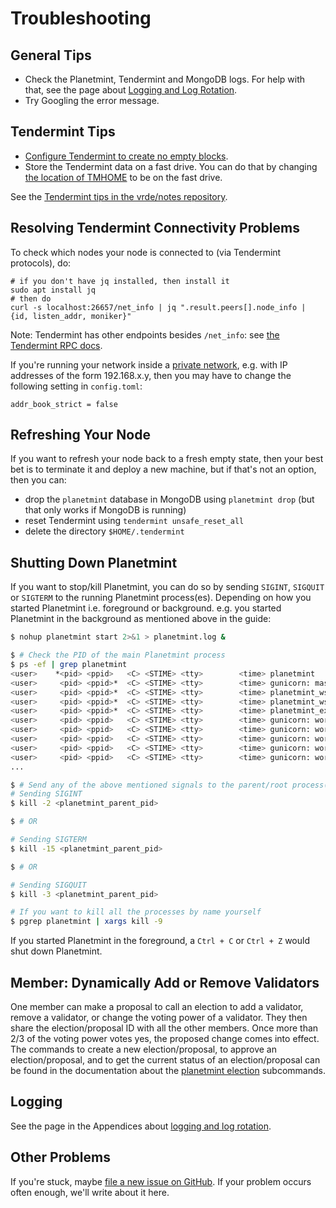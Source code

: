 # Troubleshooting

## General Tips

- Check the Planetmint, Tendermint and MongoDB logs.
  For help with that, see the page about [Logging and Log Rotation](../appendices/log-rotation).
- Try Googling the error message.

## Tendermint Tips

* [Configure Tendermint to create no empty blocks](https://tendermint.io/docs/tendermint-core/using-tendermint.html#no-empty-blocks).
* Store the Tendermint data on a fast drive. You can do that by changing [the location of TMHOME](https://tendermint.io/docs/tendermint-core/using-tendermint.html#directory-root) to be on the fast drive.

See the [Tendermint tips in the vrde/notes repository](https://github.com/vrde/notes/tree/master/tendermint).

## Resolving Tendermint Connectivity Problems

To check which nodes your node is connected to (via Tendermint protocols), do:

```text
# if you don't have jq installed, then install it
sudo apt install jq
# then do
curl -s localhost:26657/net_info | jq ".result.peers[].node_info | {id, listen_addr, moniker}"
```

Note: Tendermint has other endpoints besides `/net_info`: see [the Tendermint RPC docs](https://tendermint.github.io/slate/?shell#introduction).

If you're running your network inside a [private network](https://en.wikipedia.org/wiki/Private_network), e.g. with IP addresses of the form 192.168.x.y, then you may have to change the following setting in `config.toml`:

```text
addr_book_strict = false
```

## Refreshing Your Node

If you want to refresh your node back to a fresh empty state, then your best bet is to terminate it and deploy a new machine, but if that's not an option, then you can:

* drop the `planetmint` database in MongoDB using `planetmint drop` (but that only works if MongoDB is running)
* reset Tendermint using `tendermint unsafe_reset_all`
* delete the directory `$HOME/.tendermint`

## Shutting Down Planetmint

If you want to stop/kill Planetmint, you can do so by sending `SIGINT`, `SIGQUIT` or `SIGTERM` to the running Planetmint
process(es). Depending on how you started Planetmint i.e. foreground or background. e.g. you started Planetmint in the background as mentioned above in the guide:

```bash
$ nohup planetmint start 2>&1 > planetmint.log &

$ # Check the PID of the main Planetmint process
$ ps -ef | grep planetmint
<user>    *<pid> <ppid>   <C> <STIME> <tty>        <time> planetmint
<user>     <pid> <ppid>*  <C> <STIME> <tty>        <time> gunicorn: master [planetmint_gunicorn]
<user>     <pid> <ppid>*  <C> <STIME> <tty>        <time> planetmint_ws
<user>     <pid> <ppid>*  <C> <STIME> <tty>        <time> planetmint_ws_to_tendermint
<user>     <pid> <ppid>*  <C> <STIME> <tty>        <time> planetmint_exchange
<user>     <pid> <ppid>   <C> <STIME> <tty>        <time> gunicorn: worker [planetmint_gunicorn]
<user>     <pid> <ppid>   <C> <STIME> <tty>        <time> gunicorn: worker [planetmint_gunicorn]
<user>     <pid> <ppid>   <C> <STIME> <tty>        <time> gunicorn: worker [planetmint_gunicorn]
<user>     <pid> <ppid>   <C> <STIME> <tty>        <time> gunicorn: worker [planetmint_gunicorn]
<user>     <pid> <ppid>   <C> <STIME> <tty>        <time> gunicorn: worker [planetmint_gunicorn]
...

$ # Send any of the above mentioned signals to the parent/root process(marked with `*` for clarity)
# Sending SIGINT
$ kill -2 <planetmint_parent_pid>

$ # OR

# Sending SIGTERM
$ kill -15 <planetmint_parent_pid>

$ # OR

# Sending SIGQUIT
$ kill -3 <planetmint_parent_pid>

# If you want to kill all the processes by name yourself
$ pgrep planetmint | xargs kill -9
```

If you started Planetmint in the foreground, a `Ctrl + C` or `Ctrl + Z` would shut down Planetmint.

## Member: Dynamically Add or Remove Validators

One member can make a proposal to call an election to add a validator, remove a validator, or change the voting power of a validator. They then share the election/proposal ID with all the other members. Once more than 2/3 of the voting power votes yes, the proposed change comes into effect. The commands to create a new election/proposal, to approve an election/proposal, and to get the current status of an election/proposal can be found in the documentation about the [planetmint election](tools/planetmint-cli#planetmint-election) subcommands.

## Logging

See the page in the Appendices about [logging and log rotation](../appendices/log-rotation).

## Other Problems

If you're stuck, maybe [file a new issue on GitHub](https://github.com/planetmint/planetmint/issues/new). If your problem occurs often enough, we'll write about it here.